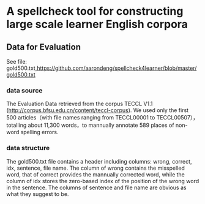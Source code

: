 # A spellcheck tool for constructing large scale learner English corpora 
## Data for Evaluation
See file: gold500.txt,https://github.com/aarondeng/spellcheck4learner/blob/master/gold500.txt
### data source
The Evaluation Data retrieved from the corpus TECCL V1.1 (http://corpus.bfsu.edu.cn/content/teccl-corpus). We used only the first 500 articles（with file names ranging from  TECCL00001 to TECCL00507），totalling about 11,300 words，to mannually annotate 589 places of non-word spelling errors.
### data structure
The gold500.txt file contains a header including columns: wrong, correct, idx, sentence, file name. The column of wrong contains the misspelled word, that of correct provides the mannually corrected word, while the column of idx stores the zero-based index of the position of the wrong word in the sentence. The columns of sentence and file name are obvious as what they suggest to be.

